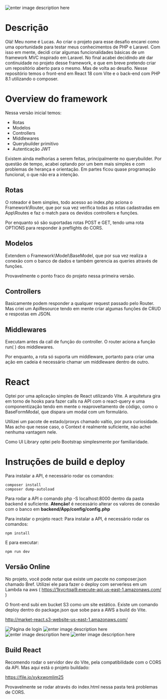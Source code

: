 ![enter image description here](https://i.imgur.com/MhLWGHL.png)

# Descrição

Olá! Meu nome é Lucas. Ao criar o projeto para esse desafio encarei como uma oportunidade para testar meus conhecimentos de PHP e Laravel. Com isso em mente, decidi criar algumas funcionalidades básicas de um framework MVC inspirado em Laravel. No final acabei decidindo até dar continuidade no projeto desse framework, e que em breve pretendo criar um repositório aberto para o mesmo. Mas de volta ao desafio. Nesse repositório temos o front-end em React 18 com Vite e o back-end com PHP 8.1 utilizando o composer.


# Overview do framework

Nessa versão inicial temos:

* Rotas
* Modelos
* Controllers
* Middlewares
* Querybuilder primitivo
* Autenticação JWT

Existem ainda melhorias a serem feitas, principalmente no querybuilder. Por questão de tempo, acabei optando por um bem mais simples e com problemas de herança e orientação. Em partes ficou quase programação funcional, o que não era a intenção.

## Rotas

O roteador é bem simples, todo acesso ao index.php aciona o Framework\Router, que por sua vez verifica todas as rotas cadastradas em App\Routes e faz o match para os devidos controllers e funções.

Por enquanto só são suportadas rotas POST e GET, tendo uma rota OPTIONS para responder à preflights do CORS.

## Modelos

Extendem o Framework\Model\BaseModel, que por sua vez realiza a conexão com o banco de dados e também gerencia as queries através de funções.

Provavelmente o ponto fraco do projeto nessa primeira versão.


## Controllers

Basicamente podem responder a qualquer request passado pelo Router. Mas criei um ApiResource tendo em mente criar algumas funções de CRUD e respostas em JSON.

## Middlewares 

Executam antes da call de função do controller. O router aciona a função run( ) dos middlewares.

Por enquanto, a rota só suporta um middleware, portanto para criar uma ação em cadeia é necessário chamar um middleware dentro de outro.

# React

Optei por uma aplicação simples de React utilizando Vite. A arquitetura gira em torno de hooks para fazer calls na API com o react-query e uma componentização tendo em mente o reaproveitamento de código, como o BaseFormModal, que dispara um modal com um formulário.

Utilizei um pacote de estado/proxys chamado valtio, por pura curiosidade. Mas acho que nesse caso, o Context é realmente suficiente, não achei nenhuma vantagem nele.

Como UI Library optei pelo Bootstrap simplesmente por familiaridade.

# Instruções de build e deploy

Para instalar a API, é necessário rodar os comandos:

```
composer install
composer dump-autoload
```

Para rodar a API o comando php -S localhost:8000 dentro da pasta backend é suficiente. **Atenção!** é necessário alterar os valores de conexão com o banco em **backend/App/config/config.php**

Para instalar o projeto react:
Para instalar a API, é necessário rodar os comandos:

```
npm install
```
E para executar:
```
npm run dev
```


## Versão Online

No projeto, você pode notar que existe um pacote no composer.json chamado Bref. Utilizei ele para fazer o deploy com serverless em um Lambda na aws ( https://1kycrtqai9.execute-api.us-east-1.amazonaws.com/ )

O front-end subi em bucket S3 como um site estático. Existe um comando deploy dentro do package.json que sobe para a AWS a build do Vite.

http://market-react.s3-website-us-east-1.amazonaws.com/

![Página de login](https://i.imgur.com/xNmml4j.png)
![enter image description here](https://i.imgur.com/TcS4d4Z.png)
![enter image description here](https://i.imgur.com/lCpJXNU.png)
![enter image description here](https://i.imgur.com/15MbAk3.png)

## Build React

Recomendo rodar o servidor dev do Vite, pela compatibilidade com o CORS da API. Mas aqui está o projeto buildado:

https://file.io/xykxwomlim25

Provavelmente se rodar através do index.html nessa pasta terá problemas de CORS.
